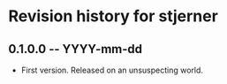 # Revision history for stjerner

## 0.1.0.0 -- YYYY-mm-dd

* First version. Released on an unsuspecting world.
